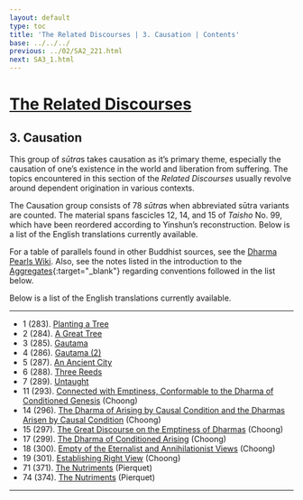 ```yaml
---
layout: default
type: toc
title: 'The Related Discourses | 3. Causation | Contents'
base: ../../../
previous: ../02/SA2_221.html
next: SA3_1.html
---
```


# [The Related Discourses](../index.html)
## 3. Causation

This group of <em>sūtra</em>s takes causation as it’s primary theme, especially the causation of one’s existence in the world and liberation from suffering. The topics encountered in this section of the <cite>Related Discourses</cite> usually revolve around dependent origination in various contexts.

The Causation group consists of 78 <em>sūtra</em>s when abbreviated sūtra variants are counted. The material spans fascicles 12, 14, and 15 of <cite>Taisho</cite> No. 99, which have been reordered according to Yinshun’s reconstruction. Below is a list of the English translations currently available.

For a table of parallels found in other Buddhist sources, see the [Dharma Pearls Wiki](https://dharmapearls.net/dharmabase/index.php/Causation_Sa%E1%B9%83yukta). Also, see the notes listed in the introduction to the [Aggregates](../01/index.html){:target="_blank"} regarding conventions followed in the list below.

Below is a list of the English translations currently available.

---

<ul class="list-style-none">
  <li>1 (283). <a href="SA3_1.html">Planting a Tree</a></li>
  <li>2 (284). <a href="SA3_2.html">A Great Tree</a></li>
  <li>3 (285). <a href="SA3_3.html">Gautama</a></li>
  <li>4 (286). <a href="SA3_4.html">Gautama (2)</a></li>
  <li>5 (287). <a href="SA3_5.html">An Ancient City</a></li>
  <li>6 (288). <a href="SA3_6.html">Three Reeds</a></li>
  <li>7 (289). <a href="SA3_7.html">Untaught</a></li>
  <li>11 (293). <a href="https://suttacentral.net/sa293/en/choong" target="_blank">Connected with Emptiness, Conformable to the Dharma of Conditioned Genesis</a> (Choong)</li>
      <!--
          <li>12. Foolishness and Intelligence <span class="links">[T 99.294]</span></li>
          <li>13. Not Possessed by You <span class="links">[T 99.295]</span></li>
      -->
  <li>14 (296). <a href="https://suttacentral.net/sa296/en/choong" target="_blank">The Dharma of Arising by Causal Condition and the Dharmas Arisen by Causal Condition</a> (Choong)</li>
  <li>15 (297). <a href="https://suttacentral.net/sa297/en/choong" target="_blank">The Great Discourse on the Emptiness of Dharmas</a> (Choong)</li>
      <!--
          <li>16. Teachings of Dharma and Meaning <span class="links">[T 99.298]</span></li>
      -->
  <li>17 (299). <a href="https://suttacentral.net/sa299/en/choong" target="_blank">The Dharma of Conditioned Arising</a> (Choong)</li>
  <li>18 (300). <a href="https://suttacentral.net/sa300/en/choong" target="_blank">Empty of the Eternalist and Annihilationist Views</a> (Choong)</li>
  <li>19 (301). <a href="https://suttacentral.net/sa301/en/choong" target="_blank">Establishing Right View</a> (Choong)</li>
      <!--
          <li>20. Acela <span class="links">[T 99.302]</span></li>
          <li>21. Timbaruka <span class="links">[T 99.303]</span></li>
          <li>22. Bhūmija <span class="links">[T 99.343]</span></li>
          <li>23. Kauṣṭhila <span class="links">[T 99.344]</span></li>
          <li>24. Coming Together <span class="links">[T 99.345]</span></li>
          <li>25. Three Things <span class="links">[T 99.346]</span></li>
          <li>26. Susīma <span class="links">[T 99.347]</span></li>
          <li>27. Ten Powers <span class="links">[T 99.348]</span></li>
          <li>28. Noble Place <span class="links">[T 99.349]</span></li>
          <li>29. Noble Disciple <span class="links">[T 99.350]</span></li>
          <li>30. [Mośila] <span class="links">[T 99.351]</span></li>
          <li>31. Mendicants and Brahmins <span class="links">[T 99.352]</span></li>
          <li>32. Mendicants and Brahmins (2) <span class="links">[T 99.353]</span></li>
          <li>33. Mendicants and Brahmins (3) <span class="links">[T 99.354]</span></li>
          <li>34. Mendicants and Brahmins (4) <span class="links">[T 99.354]</span></li>
          <li>35. Mendicants and Brahmins (5) <span class="links">[T 99.354]</span></li>
          <li>36. Mendicants and Brahmins (6) <span class="links">[T 99.354]</span></li>
          <li>37.  Old Age and Death <span class="links">[T 99.355]</span></li>
          <li>38. Types of Knowledge <span class="links">[T 99.356]</span></li>
          <li>39. Types of Knowledge (2) <span class="links">[T 99.357]</span></li>
          <li>40. Increase of Ignorance <span class="links">[T 99.358]</span></li>
          <li>41. Increase of Ignorance (2) <span class="links">[T 99.358]</span></li>
          <li>42. Increase of Ignorance (3) <span class="links">[T 99.358]</span></li>
          <li>43. Increase of Ignorance (4) <span class="links">[T 99.358]</span></li>
          <li>44. Increase of Ignorance (5) <span class="links">[T 99.358]</span></li>
          <li>45. Increase of Ignorance (6) <span class="links">[T 99.358]</span></li>
          <li>46. Increase of Ignorance (7) <span class="links">[T 99.358]</span></li>
          <li>47. Increase of Ignorance (8) <span class="links">[T 99.358]</span></li>
          <li>48. Increase of Ignorance (9) <span class="links">[T 99.358]</span></li>
          <li>49. Rationalization <span class="links">[T 99.359]</span></li>
          <li>50. Rationalization (2) <span class="links">[T 99.360]</span></li>
          <li>51. Rationalization (3) <span class="links">[T 99.361]</span></li>
          <li>52. Learning <span class="links">[T 99.362]</span></li>
          <li>53. Teaching Dharma <span class="links">[T 99.363]</span></li>
          <li>54. Next Dharma <span class="links">[T 99.364]</span></li>
          <li>55. Vision and Parinirvāṇa <span class="links">[T 99.365]</span></li>
          <li>56. Vipaśyin, Et Al.<span class="links">[T 99.366]</span></li>
          <li>57. Vipaśyin, Et Al. (2) <span class="links">[T 99.366]</span></li>
          <li>58. Vipaśyin, Et Al. (3) <span class="links">[T 99.366]</span></li>
          <li>59. Vipaśyin, Et Al. (4) <span class="links">[T 99.366]</span></li>
          <li>60. Vipaśyin, Et Al. (5) <span class="links">[T 99.366]</span></li>
          <li>61. Vipaśyin, Et Al. (6) <span class="links">[T 99.366]</span></li>
          <li>62. Cultivation <span class="links">[T 99.367]</span></li>
          <li>63. Concentration <span class="links">[T 99.368]</span></li>
          <li>64. Twelvefold Dependent Origination <span class="links">[T 99.369]</span></li>
          <li>65. Twelvefold Dependent Origination (2) <span class="links">[T 99.369]</span></li>
          <li>66. Twelvefold Dependent Origination (3) <span class="links">[T 99.369]</span></li>
          <li>67. Twelvefold Dependent Origination (4) <span class="links">[T 99.369]</span></li>
          <li>68. Twelvefold Dependent Origination (5) <span class="links">[T 99.369]</span></li>
          <li>69. Twelvefold Dependent Origination (6) <span class="links">[T 99.369]</span></li>
          <li>70. Twelvefold Dependent Origination (7) <span class="links">[T 99.370]</span></li>
      -->
  <li>71 (371). <a href="https://suttacentral.net/sa371/en/pierquet" target="_blank">The Nutriments</a> (Pierquet)</li>
      <!--
          <li>72. Phālguna <span class="links">[T 99.372]</span></li>
          <li>73. Child's Flesh <span class="links">[T 99.373]</span></li>
      -->
  <li>74 (374). <a href="https://suttacentral.net/sa374/en/pierquet" target="_blank">The Nutriments</a> (Pierquet)</li>
      <!--
          <li>75. Having Greed <span class="links">[T 99.375]</span></li>
          <li>76. Having Greed (2) <span class="links">[T 99.376]</span></li>
          <li>77. Having Greed (3) <span class="links">[T 99.377]</span></li>
          <li>78. Having Greed (4) <span class="links">[T 99.378]</span></li>
      -->
</ul>

---
